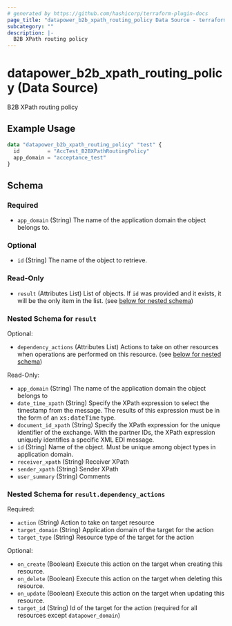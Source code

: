 ```yaml
---
# generated by https://github.com/hashicorp/terraform-plugin-docs
page_title: "datapower_b2b_xpath_routing_policy Data Source - terraform-provider-datapower"
subcategory: ""
description: |-
  B2B XPath routing policy
---
```


# datapower_b2b_xpath_routing_policy (Data Source)

B2B XPath routing policy

## Example Usage

```terraform
data "datapower_b2b_xpath_routing_policy" "test" {
  id         = "AccTest_B2BXPathRoutingPolicy"
  app_domain = "acceptance_test"
}
```

<!-- schema generated by tfplugindocs -->
## Schema

### Required

- `app_domain` (String) The name of the application domain the object belongs to.

### Optional

- `id` (String) The name of the object to retrieve.

### Read-Only

- `result` (Attributes List) List of objects. If `id` was provided and it exists, it will be the only item in the list. (see [below for nested schema](#nestedatt--result))

<a id="nestedatt--result"></a>
### Nested Schema for `result`

Optional:

- `dependency_actions` (Attributes List) Actions to take on other resources when operations are performed on this resource. (see [below for nested schema](#nestedatt--result--dependency_actions))

Read-Only:

- `app_domain` (String) The name of the application domain the object belongs to
- `date_time_xpath` (String) Specify the XPath expression to select the timestamp from the message. The results of this expression must be in the form of an <tt>xs:dateTime</tt> type.
- `document_id_xpath` (String) Specify the XPath expression for the unique identifier of the exchange. With the partner IDs, the XPath expression uniquely identifies a specific XML EDI message.
- `id` (String) Name of the object. Must be unique among object types in application domain.
- `receiver_xpath` (String) Receiver XPath
- `sender_xpath` (String) Sender XPath
- `user_summary` (String) Comments

<a id="nestedatt--result--dependency_actions"></a>
### Nested Schema for `result.dependency_actions`

Required:

- `action` (String) Action to take on target resource
- `target_domain` (String) Application domain of the target for the action
- `target_type` (String) Resource type of the target for the action

Optional:

- `on_create` (Boolean) Execute this action on the target when creating this resource.
- `on_delete` (Boolean) Execute this action on the target when deleting this resource.
- `on_update` (Boolean) Execute this action on the target when updating this resource.
- `target_id` (String) Id of the target for the action (required for all resources except `datapower_domain`)
